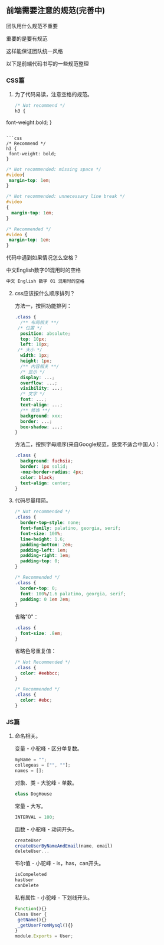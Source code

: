 

## 前端需要注意的规范(完善中)

团队用什么规范不重要

重要的是要有规范

这样能保证团队统一风格

以下是前端代码书写的一些规范整理

### CSS篇

1. 为了代码易读，注意空格的规范。

   ```css
   /* Not recommend */
   h3 {
  font-weight:bold;
   }
   ```
   
   ```css
   /* Recommend */
   h3 {
   	font-weight: bold;
   }
   ```
   
   ```css
   /* Not recommended: missing space */
   #video{
   	margin-top: 1em;
   }
   
   /* Not recommended: unnecessary line break */
   #video 
   {
     margin-top: 1em;
   }
   ```
   
   ```css
   /* Recommended */
   #video {
   	margin-top: 1em;
   }
   ```
   
   代码中遇到如果情况怎么空格？
   
   中文English数字01混用时的空格
   
   ```reStructuredText
   中文 English 数字 01 混用时的空格
   ```

2. css应该按什么顺序排列？

   方法一，按照功能排列：

   ```css
   .class {
     /** 布局相关 **/
   	/* 位置 */
     position: absolute;
     top: 10px;
     left: 10px;
   	/* 大小 */
     width: 1px;
     height: 1px;
     /** 内容相关 **/
     /* 显示 */
     display: ...;
     overflow: ...;
     visibility: ...;
     /* 文字 */
     font: ...;
     text-align: ...;
     /** 修饰 **/
     background: xxx;
     border: ...;
     box-shadow: ...;
   }
   ```

   方法二，按照字母顺序(来自Google规范，感觉不适合中国人)：

   ```css
   .class {
     background: fuchsia;
     border: 1px solid;
     -moz-border-radius: 4px;
     color: black;
     text-align: center;
   }
   ```

3. 代码尽量精简。

   ```css
   /* Not recommended */
   .class {
     border-top-style: none;
     font-family: palatino, georgia, serif;
     font-size: 100%;
     line-height: 1.6;
     padding-bottom: 2em;
     padding-left: 1em;
     padding-right: 1em;
     padding-top: 0;
   }
   ```

   ```css
   /* Recommended */
   .class {
     border-top: 0;
     font: 100%/1.6 palatimo, georgia, serif;
     padding: 0 1em 2em;
   }
   ```

   省略"0"：

   ```css
   .class {
     font-size: .8em;
   }
   ```

   省略色号重复值：

   ```css
   /* Not Recommended */
   .class {
     color: #eebbcc;
   }
   ```

   ```css
   /* Recommended */
   .class {
     color: #ebc;
   }
   ```



### JS篇

1. 命名相关。

   变量 - 小驼峰 - 区分单复数。

   ```js
   myName = "";
   collegeas = ["", ""];
   names = [];
   ```

   对象、类 - 大驼峰 - 单数。

   ```js
   class DogHouse
   ```

   常量 - 大写。

   ```js
   INTERVAL = 100;
   ```

   函数 - 小驼峰 - 动词开头。

   ```js
   createUser
   createUserByNameAndEmail(name, email)
   deleteUser...
   ```

   布尔值 - 小驼峰 - is，has，can开头。

   ```js
   isCompeleted
   hasUser
   canDelete
   ```

   私有属性 - 小驼峰 - 下划线开头。

   ```js
   Function(){}
   Class User {
   	getName(){}
   	_getUserFromMysql(){}
   }
   module.Exports = User;
   ```
